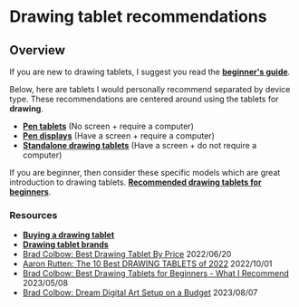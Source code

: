 # Drawing tablet recommendations

## Overview

If you are new to drawing tablets, I suggest you read the [**beginner's guide**](../guides/beginners-guide.md).&#x20;

Below, here are tablets I would personally recommend separated by device type. These recommendations are centered around using the tablets for **drawing**.

* [**Pen tablets**](pen-tablet-recommendations.md) (No screen + require a computer)
* [**Pen displays**](pen-display-recommendations.md) (Have a screen + require a computer)
* [**Standalone drawing tablets**](standalone-drawing-tablet-recommendations.md) (Have a screen + do not require a computer)

If you are beginner, then consider these specific models which are great introduction to drawing tablets. [**Recommended drawing tablets for beginners**](recommended-drawing-tablets-for-beginners.md).

### **Resources**

* [**Buying a drawing tablet**](../buying-a-drawing-tablet/)&#x20;
* [**Drawing tablet brands**](../drawing-tablet-brands/)&#x20;
* [Brad Colbow: Best Drawing Tablet By Price](https://youtu.be/nENQ-TLBYvI) 2022/06/20
* [Aaron Rutten: The 10 Best DRAWING TABLETS of 2022](https://youtu.be/fNy1hnlKxuY) 2022/10/01
* [Brad Colbow: Best Drawing Tablets for Beginners - What I Recommend](https://youtu.be/Dh49NwMt1yw) 2023/05/08
* [Brad Colbow: Dream Digital Art Setup on a Budget](https://youtu.be/xVN4tt27u6s) 2023/08/07
